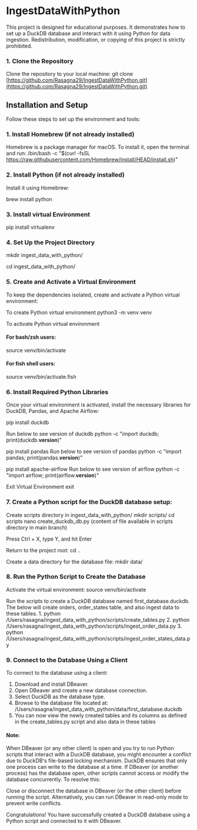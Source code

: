 # IngestDataWithPython

This project is designed for educational purposes. It demonstrates how to set up a DuckDB database and interact with it using Python for data ingestion. Redistribution, modification, or copying of this project is strictly prohibited.

### 1. Clone the Repository
Clone the repository to your local machine:
git clone [https://github.com/Rasagna29/IngestDataWithPython.git](https://github.com/Rasagna29/IngestDataWithPython.git)

## Installation and Setup

Follow these steps to set up the environment and tools:

### 1. Install Homebrew (if not already installed)
Homebrew is a package manager for macOS. To install it, open the terminal and run:
/bin/bash -c "$(curl -fsSL https://raw.githubusercontent.com/Homebrew/install/HEAD/install.sh)"

### 2. Install Python (if not already installed)
Install it using Homebrew:

brew install python

### 3. Install virtual Environment
pip install virtualenv

### 4. Set Up the Project Directory
mkdir ingest_data_with_python/

cd ingest_data_with_python/

### 5. Create and Activate a Virtual Environment
To keep the dependencies isolated, create and activate a Python virtual environment:

To create Python virtual environment 
python3 -m venv venv

To activate Python virtual environment
#### For bash/zsh users:
source venv/bin/activate  
#### For fish shell users:
source venv/bin/activate.fish

### 6. Install Required Python Libraries
Once your virtual environment is activated, install the necessary libraries for DuckDB, Pandas, and Apache Airflow:

pip install duckdb 

Run below to see version of duckdb
python -c "import duckdb; print(duckdb.__version__)"

pip install pandas 
Run below to see version of pandas
python -c "import pandas; print(pandas.__version__)"

pip install apache-airflow
Run below to see version of airflow
python -c "import airflow; print(airflow.__version__)"

Exit Virtual Environment
exit

### 7. Create a Python script for the DuckDB database setup:

Create scripts directory in ingest_data_with_python/
  mkdir scripts/
  cd scripts
  nano create_duckdb_db.py (content of file available in scripts directory in main branch)

Press Ctrl + X, type Y, and hit Enter

Return to the project root:
cd ..

Create a data directory for the database file:
mkdir data/

### 8. Run the Python Script to Create the Database
  Activate the virtual environment:
  source venv/bin/activate  

  Run the scripts to create a DuckDB database named first_database.duckdb. The below will create orders, order_states table, and also ingest data to these tables.
    1. python /Users/rasagna/ingest_data_with_python/scripts/create_tables.py
    2. python /Users/rasagna/ingest_data_with_python/scripts/ingest_order_data.py
    3. python /Users/rasagna/ingest_data_with_python/scripts/ingest_order_states_data.py
    
### 9. Connect to the Database Using a Client
To connect to the database using a client:
1. Download and install DBeaver.
2. Open DBeaver and create a new database connection.
3. Select DuckDB as the database type.
4. Browse to the database file located at: /Users/rasagna/ingest_data_with_python/data/first_database.duckdb
5. You can now view the newly created tables and its columns as defined in the create_tables.py script and also data in these tables

#### Note: 
When DBeaver (or any other client) is open and you try to run Python scripts that interact with a DuckDB database, you might encounter a conflict due to DuckDB's file-based locking mechanism. DuckDB ensures that only one process can write to the database at a time. If DBeaver (or another process) has the database open, other scripts cannot access or modify the database concurrently. To resolve this:

Close or disconnect the database in DBeaver (or the other client) before running the script.
Alternatively, you can run DBeaver in read-only mode to prevent write conflicts.

Congratulations!
You have successfully created a DuckDB database using a Python script and connected to it with DBeaver.



